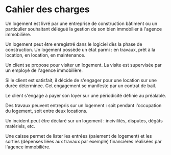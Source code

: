# Cahier des charges

Un logement est livré par une entreprise de construction bâtiment ou un particulier souhaitant délégué la gestion de son bien immobilier à l'agence immobilière.

Un logement peut être enregistré dans le logiciel dès la phase de construction.
Un logement possède un état parmi : en travaux, prêt à la location, en location, en maintenance.

Un client se propose pour visiter un logement. La visite est supervisée par un employé de l'agence immobilière. 

Si le client est satisfait, il décide de s'engager pour une location sur une durée déterminée. Cet engagement se manifeste par un contrat de bail.

Le client s'engage à payer son loyer sur une périodicité définie au préalable.

Des travaux peuvent entrepris sur un logement : soit pendant l'occupation du logement, soit entre deux locations.

Un incident peut être déclaré sur un logement : incivilités, disputes, dégâts matériels, etc.

Une caisse permet de lister les entrées (paiement de logement) et les sorties (dépenses liées aux travaux par exemple) financières réalisées par l'agence immobilière.
